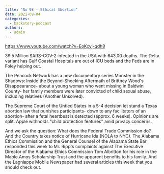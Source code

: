 ```yaml
---
title: "No 98 - Ethical Abortion"
date: 2021-09-04
categories: 
  - backstory-podcast
authors: 
  - admin
---
```


https://www.youtube.com/watch?v=EoKcyj-qdh8

39.5 Million SARS-COV-2 infected in the USA with 643,00 deaths. The Delta variant has Gulf Coastal Hospitals are out of ICU beds and the Feds are in Foley helping out.

The Peacock Network has a new documentary series Monster in the Shadows: Inside the Beyond-Shocking Aftermath of Brittney Wood's Disappearance- about a young woman who went missing in Baldwin County- her family members were later convicted of child sexual abuse, including relatives (Another Unsolved).

The Supreme Court of the Untied States in a 5-4 decision let stand a Texas abortion law that punishes participants- down to any facilitators of an abortion- after a fetal heartbeat is detected (approx. 6 weeks). Opinions are split. Apple withholds "child protection features" amid privacy concerns.

And we ask the question: What does the Federal Trade Commission do? And the Country takes notice of Hurricane Ida (NOLA to NYC). The Alabama Ethics Commission and the General Counsel of the Alabama State Bar responded this week to Mr. Ripp's complaints against The Executive Director of the Alabama Ethics Commission Tom Albritton for his role in the Mable Amos Scholarship Trust and the apparent benefits to his family. And the Lagniappe Mobile Newspaper had several articles this week that you should check out.
